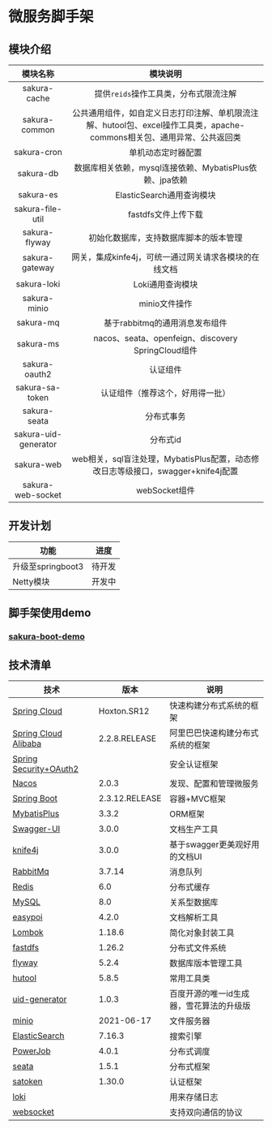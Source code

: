 # 微服务脚手架

## 模块介绍

| 模块名称                 | 模块说明                                                                     |
|:--------------------:|:------------------------------------------------------------------------:|
| sakura-cache         | 提供`reids`操作工具类，分布式限流注解                                                   |
| sakura-common        | 公共通用组件，如自定义日志打印注解、单机限流注解、hutool包、excel操作工具类，apache-commons相关包、通用异常、公共返回类 |
| sakura-cron          | 单机动态定时器配置                                                                |
| sakura-db            | 数据库相关依赖，mysql连接依赖、MybatisPlus依赖、jpa依赖                                    |
| sakura-es            | ElasticSearch通用查询模块                                                      |
| sakura-file-util     | fastdfs文件上传下载                                                            |
| sakura-flyway        | 初始化数据库，支持数据库脚本的版本管理                                                      |
| sakura-gateway       | 网关，集成kinfe4j，可统一通过网关请求各模块的在线文档                                           |
| sakura-loki          | Loki通用查询模块                                                               |
| sakura-minio         | minio文件操作                                                                |
| sakura-mq            | 基于rabbitmq的通用消息发布组件                                                      |
| sakura-ms            | nacos、seata、openfeign、discovery SpringCloud组件                            |
| sakura-oauth2        | 认证组件                                                                     |
| sakura-sa-token      | 认证组件（推荐这个，好用得一批）                                                         |
| sakura-seata         | 分布式事务                                                                    |
| sakura-uid-generator | 分布式id                                                                    |
| sakura-web           | web相关，sql盲注处理，MybatisPlus配置，动态修改日志等级接口，swagger+knife4j配置                 |
| sakura-web-socket    | webSocket组件                                                              |

## 开发计划

| 功能                   | 进度          |
| -------------------- | ----------- |
| 升级至springboot3 | 待开发         |
| Netty模块 | 开发中         |

## 脚手架使用demo

### [sakura-boot-demo](https://github.com/yanjingfan/sakura-boot-demo)

## 技术清单

| 技术                                                                                                      | 版本             | 说明                    |
| ------------------------------------------------------------------------------------------------------- | -------------- | --------------------- |
| [Spring Cloud](https://spring.io/projects/spring-cloud)                                                 | Hoxton.SR12    | 快速构建分布式系统的框架          |
| [Spring Cloud Alibaba](https://spring.io/projects/spring-cloud-alibaba)                                 | 2.2.8.RELEASE  | 阿里巴巴快速构建分布式系统的框架      |
| [Spring Security+OAuth2](https://spring.io/projects/spring-authorization-server)                        |                | 安全认证框架  |
| [Nacos](https://nacos.io/zh-cn/docs/quick-start.html)                                                   | 2.0.3          | 发现、配置和管理微服务           |
| [Spring Boot](https://spring.io/projects/spring-boot)                                                   | 2.3.12.RELEASE | 容器+MVC框架              |
| [MybatisPlus](https://baomidou.com/)                                                                    | 3.3.2          | ORM框架                 |
| [Swagger-UI](https://swagger.io/docs/)                                                                  | 3.0.0          | 文档生产工具                |
| [knife4j](https://doc.xiaominfo.com/)                                                                   | 3.0.0          | 基于swagger更美观好用的文档UI   |
| [RabbitMq](https://docs.spring.io/spring-boot/docs/current/reference/html/features.html#messaging.amqp) | 3.7.14         | 消息队列                  |
| [Redis](https://redis.io/documentation)                                                                 | 6.0            | 分布式缓存                 |
| [MySQL](http://www.deituicms.com/mysql8cn/cn/web.html)                                                  | 8.0            | 关系型数据库                |
| [easypoi](https://gitee.com/lemur/easypoi)                                                              | 4.2.0          | 文档解析工具                |
| [Lombok](https://projectlombok.org/features/all)                                                        | 1.18.6         | 简化对象封装工具              |
| [fastdfs](https://github.com/happyfish100/fastdfs)                                                      | 1.26.2         | 分布式文件系统               |
| [flyway](https://flywaydb.org/documentation/)                                                           | 5.2.4          | 数据库版本管理工具             |
| [hutool](https://hutool.cn/docs/#/)                                                                     | 5.8.5          | 常用工具类                 |
| [uid-generator](https://github.com/baidu/uid-generator)                                                 | 1.0.3          | 百度开源的唯一id生成器，雪花算法的升级版 |
| [minio](https://docs.min.io/)                                                                           | 2021-06-17     | 文件服务器                 |
| [ElasticSearch](https://www.elastic.co/guide/index.html)                                                | 7.16.3         | 搜索引擎                  |
| [PowerJob](https://github.com/PowerJob/PowerJob)                                                        | 4.0.1          | 分布式调度                 |
| [seata](https://seata.io/zh-cn/)                                                                        | 1.5.1          | 分布式框架                 |
| [satoken](https://sa-token.dev33.cn/)                                                                   | 1.30.0         | 认证框架                  |
| [loki](https://github.com/grafana/loki)                                                                 |                | 用来存储日志                |
| [websocket](https://spring.io/guides/gs/messaging-stomp-websocket/)                                     |                | 支持双向通信的协议             |
